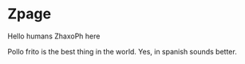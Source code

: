 # Zpage

Hello humans ZhaxoPh here

Pollo frito is the best thing in the world. Yes, in spanish sounds better. 
